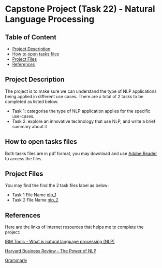 # Capstone Project (Task 22) - Natural Language Processing

## Table of Content
- [Project Description](#Project-Description)
- [How to open tasks files](#How-to-open-tasks-files)
- [Project Files](#Project-Files)
- [References](#References)

## Project Description
<a id="project-description"></a>
The project is to make sure we can understand the type of NLP applications being applied in different use cases.  There are a total of 2 tasks to be completed as listed below:

- Task 1: categorise the type of NLP application applies for the specific use-cases.
- Task 2: explore an innovative technology that use NLP, and write a brief summary about it

## How to open tasks files
<a id="how-to-open-task-files"></a>
Both tasks files are in pdf format, you may download and use [Adobe Reader](https://get.adobe.com/uk/reader/) to access the files.


## Project Files
<a id="project-files"></a>
You may find the find the 2 task files label as below:

- Task 1 File Name [nlp_1](/nlp_1.pdf)
- Task 2 File Name [nlp_2](/nlp_2.pdf)

## References
<a id="references"></a>
Here are the links of internet resources that helps me to complete the project:

[IBM Topic - What is natural language processing (NLP)](https://www.ibm.com/topics/natural-language-processing)

[Harvard Business Review - The Power of NLP](https://hbr.org/2022/04/the-power-of-natural-language-processing)

[Grammarly](https://www.grammarly.com/)


